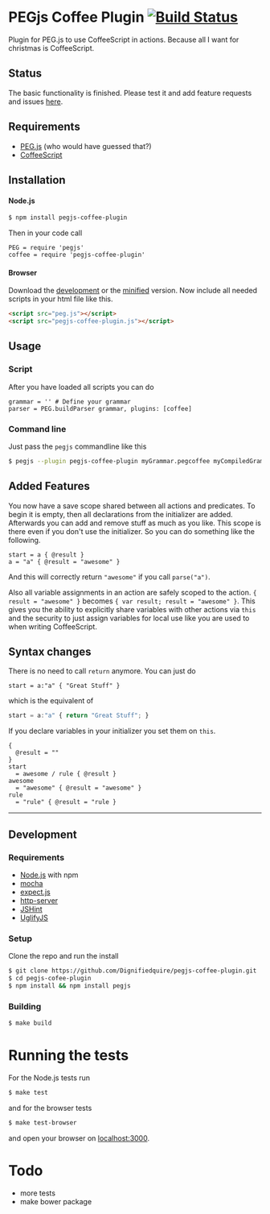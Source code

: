 # PEGjs Coffee Plugin [![Build Status](https://travis-ci.org/Dignifiedquire/pegjs-coffee-plugin.png?branch=master)](https://travis-ci.org/Dignifiedquire/pegjs-coffee-plugin)


Plugin for PEG.js to use CoffeeScript in actions. Because all I want
for christmas is CoffeeScript.

## Status
The basic functionality is finished. Please test it and add feature
requests and issues [here](https://github.com/Dignifiedquire/pegjs-coffee-plugin/issues).

## Requirements

* [PEG.js](http://pegjs.majda.cz/) (who would have guessed that?)
* [CoffeeScript](http://coffeescript.org/)

## Installation

#### Node.js

```bash
$ npm install pegjs-coffee-plugin
```
Then in your code call
```coffee-script
PEG = require 'pegjs'
coffee = require 'pegjs-coffee-plugin'

```

#### Browser

Download the
[development](https://raw.github.com/Dignifiedquire/pegjs-coffee-plugin/master/dist/pegjs-coffee-plugin-0.2.1.js)
or the
[minified](https://raw.github.com/Dignifiedquire/pegjs-coffee-plugin/master/dist/pegjs-coffee-plugin-0.2.1.min.js) version.
Now include all needed scripts in your html file like this.
```html
<script src="peg.js"></script>
<script src="pegjs-coffee-plugin.js"></script>
```

## Usage

### Script
After you have loaded all scripts you can do

```coffee-script
grammar = '' # Define your grammar
parser = PEG.buildParser grammar, plugins: [coffee]
```

### Command line
Just pass the `pegjs` commandline like this
```bash
$ pegjs --plugin pegjs-coffee-plugin myGrammar.pegcoffee myCompiledGrammar.js
```

## Added Features
You now have a save scope shared between all actions and predicates.
To begin it is empty, then all declarations from the initializer are
added. Afterwards you can add and remove stuff as much as you like.
This scope is there even if you don't use the initializer. So you can
do something like the following.
```coffee-script
start = a { @result }
a = "a" { @result = "awesome" }
```
And this will correctly return `"awesome"` if you call `parse("a")`.

Also all variable assignments in an action are safely scoped to the
action. `{ result = "awesome" }` becomes `{ var result; result =
"awesome" }`. This gives you the ability to explicitly share variables
with other actions via `this` and the security to just assign
variables for local use like you are used to when writing CoffeeScript.


## Syntax changes
There is no need to call `return` anymore. You can just do
```coffee-script
start = a:"a" { "Great Stuff" }
```
which is the equivalent of

```javascript
start = a:"a" { return "Great Stuff"; }
```

If you declare variables in your initializer you set them on `this`.
```coffee-script
{
  @result = ""
}
start
  = awesome / rule { @result }
awesome
  = "awesome" { @result = "awesome" }
rule
  = "rule" { @result = "rule }
```


-------------

## Development


### Requirements

* [Node.js](http://nodejs.org/) with npm
* [mocha](http://visionmedia.github.com/mocha/)
* [expect.js](https://github.com/LearnBoost/expect.js)
* [http-server](https://github.com/nodeapps/http-server)
* [JSHint](http://www.jshint.com/)
* [UglifyJS](https://github.com/mishoo/UglifyJS)

### Setup

Clone the repo and run the install
```bash
$ git clone https://github.com/Dignifiedquire/pegjs-coffee-plugin.git
$ cd pegjs-cofee-plugin
$ npm install && npm install pegjs
```

### Building

```bash
$ make build
```

# Running the tests

For the Node.js tests run
```bash
$ make test
```
and for the browser tests
```bash
$ make test-browser
```
and open your browser on [localhost:3000](http://localhost:3000).



# Todo

* more tests
* make bower package

